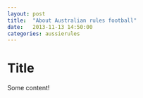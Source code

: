 ```yaml
---
layout: post
title:  "About Australian rules football"
date:   2013-11-13 14:50:00
categories: aussierules
---
```


# Title

Some content!
